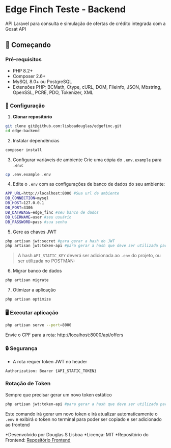 # Edge Finch Teste - Backend

API Laravel para consulta e simulação de ofertas de crédito integrada com a Gosat API


## 🚀 Começando

### Pré-requisitos

- PHP 8.2+
- Composer 2.6+
- MySQL 8.0+ ou PostgreSQL
- Extensões PHP: BCMath, Ctype, cURL, DOM, Fileinfo, JSON, Mbstring, OpenSSL, PCRE, PDO, Tokenizer, XML

### 🔧 Configuração

1. **Clonar repositório**
```bash
git clone git@github.com:lisboadouglas/edgefinc.git
cd edge-backend
```

2. Instalar dependências
```bash
composer install
```

3. Configurar variáveis de ambiente
Crie uma cópia do `.env.example` para `.env`:
```bash
cp .env.example .env
```

4. Edite o `.env` com as configurações de banco de dados do seu ambiente:
```bash
APP_URL=http://localhost:8000 #Sua url de ambiente
DB_CONNECTION=mysql
DB_HOST=127.0.0.1
DB_PORT=3306
DB_DATABASE=edge_finc #seu banco de dados
DB_USERNAME=user #seu usuário
DB_PASSWORD=pass #sua senha
```
5. Gere as chaves JWT
```bash
php artisan jwt:secret #para gerar a hash do JWT
php artisan jwt:token-api #para gerar a hash que deve ser utilizada para consumir a rota de API (Authorization Bearer)
```

> A hash `API_STATIC_KEY` deverá ser adicionada ao `.env` do projeto, ou ser utilizada no POSTMAN:

6. Migrar banco de dados

```bash
php artisan migrate
```

7. Otimizar a aplicação
```bash
php artisan optimize
```



### 🖥 Executar aplicação
```bash
php artisan serve --port=8000
```

Envie o CPF para a rota: http://localhost:8000/api/offers

### 🔒 Segurança
- A rota requer token JWT no header
```http
Authorization: Bearer {API_STATIC_TOKEN}
```

### Rotação de Token
Sempre que precisar gerar um novo token estático

```bash
php artisan jwt:token-api #para gerar a hash que deve ser utilizada para consumir a rota de API (Authorization Bearer)
```

Este comando irá gerar um novo token e irá atualizar automaticamente o `.env` e exibirá o token no terminal para poder ser copiado e ser adicionado ao frontend

*Desenvolvido por Douglas S Lisboa
*Licença: MIT
*Repositório do Frontend: [Repositório Frontend](https://github.com/lisboadouglas/frontend-edgefinch)